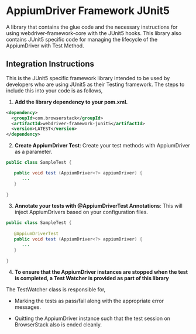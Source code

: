 # AppiumDriver Framework JUnit5

A library that contains the glue code and the necessary instructions for using webdriver-framework-core with the JUnit5 hooks. This library also contains JUnit5 specific code for managing the lifecycle of the AppiumDriver with Test Method.

## Integration Instructions 

This is the JUnit5 specific framework library intended to be used by developers who are using JUnit5 as their Testing framework. The steps to include this into your code is as follows,

1. <b>Add the library dependency to your pom.xml.</b>
```xml
<dependency>
  <groupId>com.browserstack</groupId>
  <artifactId>webdriver-framework-junit5</artifactId>
  <version>LATEST</version>
</dependency>
 ```
 
2. <b>Create AppiumDriver Test</b>:  Create your test methods with AppiumDriver as a parameter. 

```java
public class SampleTest {

   public void test (AppiumDriver<?> appiumDriver) {
      ...
   }
   
}
```

3. <b>Annotate your tests with @AppiumDriverTest Annotations</b>: This will inject AppiumDrivers based on your configuration files.

```java
public class SampleTest {
    
   @AppiumDriverTest
   public void test (AppiumDriver<?> appiumDriver) {
      ...
   }
   
}
```


4. <b>To ensure that the AppiumDriver instances are stopped when the test is completed, a Test Watcher is provided as part of this library</b>

The TestWatcher class is responsible for,

- Marking the tests as pass/fail along with the appropriate error messages.

- Quitting the AppiumDriver instance such that the test session on BrowserStack also is ended cleanly.
